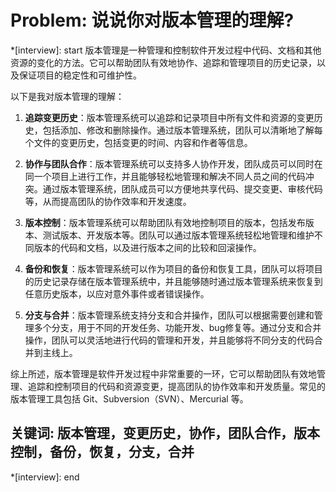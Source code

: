 # Problem: 说说你对版本管理的理解?

*[interview]: start
版本管理是一种管理和控制软件开发过程中代码、文档和其他资源的变化的方法。它可以帮助团队有效地协作、追踪和管理项目的历史记录，以及保证项目的稳定性和可维护性。

以下是我对版本管理的理解：

1. **追踪变更历史**：版本管理系统可以追踪和记录项目中所有文件和资源的变更历史，包括添加、修改和删除操作。通过版本管理系统，团队可以清晰地了解每个文件的变更历史，包括变更的时间、内容和作者等信息。

2. **协作与团队合作**：版本管理系统可以支持多人协作开发，团队成员可以同时在同一个项目上进行工作，并且能够轻松地管理和解决不同人员之间的代码冲突。通过版本管理系统，团队成员可以方便地共享代码、提交变更、审核代码等，从而提高团队的协作效率和开发速度。

3. **版本控制**：版本管理系统可以帮助团队有效地控制项目的版本，包括发布版本、测试版本、开发版本等。团队可以通过版本管理系统轻松地管理和维护不同版本的代码和文档，以及进行版本之间的比较和回滚操作。

4. **备份和恢复**：版本管理系统可以作为项目的备份和恢复工具，团队可以将项目的历史记录存储在版本管理系统中，并且能够随时通过版本管理系统来恢复到任意历史版本，以应对意外事件或者错误操作。

5. **分支与合并**：版本管理系统支持分支和合并操作，团队可以根据需要创建和管理多个分支，用于不同的开发任务、功能开发、bug修复等。通过分支和合并操作，团队可以灵活地进行代码的管理和开发，并且能够将不同分支的代码合并到主线上。

综上所述，版本管理是软件开发过程中非常重要的一环，它可以帮助团队有效地管理、追踪和控制项目的代码和资源变更，提高团队的协作效率和开发质量。常见的版本管理工具包括 Git、Subversion（SVN）、Mercurial 等。

## 关键词: 版本管理，变更历史，协作，团队合作，版本控制，备份，恢复，分支，合并
*[interview]: end
